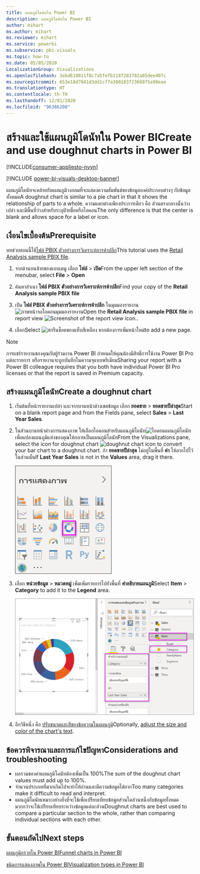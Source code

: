 ```yaml
---
title: แผนภูมิโดนัทใน Power BI
description: แผนภูมิโดนัทใน Power BI
author: mihart
ms.author: mihart
ms.reviewer: mihart
ms.service: powerbi
ms.subservice: pbi-visuals
ms.topic: how-to
ms.date: 05/05/2020
LocalizationGroup: Visualizations
ms.openlocfilehash: 3ebd618011f8c7a5fefb1187283702a85dee407c
ms.sourcegitcommit: 653e18d7041d3dd1cf7a38010372366975a98eae
ms.translationtype: HT
ms.contentlocale: th-TH
ms.lasthandoff: 12/01/2020
ms.locfileid: "96386200"
---
```

# <a name="create-and-use-doughnut-charts-in-power-bi"></a><span data-ttu-id="30558-103">สร้างและใช้แผนภูมิโดนัทใน Power BI</span><span class="sxs-lookup"><span data-stu-id="30558-103">Create and use doughnut charts in Power BI</span></span>

[!INCLUDE[consumer-appliesto-nyyn](../includes/consumer-appliesto-nyyn.md)]

[!INCLUDE [power-bi-visuals-desktop-banner](../includes/power-bi-visuals-desktop-banner.md)]

<span data-ttu-id="30558-104">แผนภูมิโดนัทจะคล้ายกับแผนภูมิวงกลมที่จะแสดงความสัมพันธ์ของข้อมูลองค์ประกอบต่างๆ กับข้อมูลทั้งหมด</span><span class="sxs-lookup"><span data-stu-id="30558-104">A doughnut chart is similar to a pie chart in that it shows the relationship of parts to a whole.</span></span> <span data-ttu-id="30558-105">ความแตกต่างเพียงประการเดียว คือ ส่วนตรงกลางนั้นว่างเปล่า และมีพื้นที่ว่างสำหรับระบุป้ายชื่อหรือไอคอน</span><span class="sxs-lookup"><span data-stu-id="30558-105">The only difference is that the center is blank and allows space for a label or icon.</span></span>

## <a name="prerequisite"></a><span data-ttu-id="30558-106">เงื่อนไขเบื้องต้น</span><span class="sxs-lookup"><span data-stu-id="30558-106">Prerequisite</span></span>

<span data-ttu-id="30558-107">บทช่วยสอนนี้ใช้[ไฟล์ PBIX ตัวอย่างการวิเคราะห์การค้าปลีก](https://download.microsoft.com/download/9/6/D/96DDC2FF-2568-491D-AAFA-AFDD6F763AE3/Retail%20Analysis%20Sample%20PBIX.pbix)</span><span class="sxs-lookup"><span data-stu-id="30558-107">This tutorial uses the [Retail Analysis sample PBIX file](https://download.microsoft.com/download/9/6/D/96DDC2FF-2568-491D-AAFA-AFDD6F763AE3/Retail%20Analysis%20Sample%20PBIX.pbix).</span></span>

1. <span data-ttu-id="30558-108">จากด้านบนซ้ายของแถบเมนู เลือก **ไฟล์** > **เปิด**</span><span class="sxs-lookup"><span data-stu-id="30558-108">From the upper left section of the menubar, select **File** > **Open**</span></span>
   
2. <span data-ttu-id="30558-109">ค้นหาสำเนา **ไฟล์ PBIX ตัวอย่างการวิเคราะห์การค้าปลีก**</span><span class="sxs-lookup"><span data-stu-id="30558-109">Find your copy of the **Retail Analysis sample PBIX file**</span></span>

1. <span data-ttu-id="30558-110">เปิด **ไฟล์ PBIX ตัวอย่างการวิเคราะห์การค้าปลีก** ในมุมมองรายงาน ![ภาพหน้าจอไอคอนมุมมองรายงาน](media/power-bi-visualization-kpi/power-bi-report-view.png)</span><span class="sxs-lookup"><span data-stu-id="30558-110">Open the **Retail Analysis sample PBIX file** in report view ![Screenshot of the report view icon.](media/power-bi-visualization-kpi/power-bi-report-view.png).</span></span>

1. <span data-ttu-id="30558-111">เลือก</span><span class="sxs-lookup"><span data-stu-id="30558-111">Select</span></span> ![สกรีนช็อตของแท็บสีเหลือง](media/power-bi-visualization-kpi/power-bi-yellow-tab.png) <span data-ttu-id="30558-113">หากต้องการเพิ่มหน้าใหม่</span><span class="sxs-lookup"><span data-stu-id="30558-113">to add a new page.</span></span>


> [!NOTE]
> <span data-ttu-id="30558-114">การแชร์รายงานของคุณกับผู้ร่วมงาน Power BI กำหนดให้คุณต้องมีสิทธิ์การใช้งาน Power BI Pro แต่ละรายการ หรือรายงานจะถูกบันทึกในความจุแบบพรีเมียม</span><span class="sxs-lookup"><span data-stu-id="30558-114">Sharing your report with a Power BI colleague requires that you both have individual Power BI Pro licenses or that the report is saved in Premium capacity.</span></span>    

## <a name="create-a-doughnut-chart"></a><span data-ttu-id="30558-115">สร้างแผนภูมิโดนัท</span><span class="sxs-lookup"><span data-stu-id="30558-115">Create a doughnut chart</span></span>

1. <span data-ttu-id="30558-116">เริ่มต้นที่หน้ารายงานเปล่า และจากบานหน้าต่างเขตข้อมูล เลือก **ยอดขาย** \> **ยอดขายปีล่าสุด**</span><span class="sxs-lookup"><span data-stu-id="30558-116">Start on a blank report page and from the Fields pane, select **Sales** \> **Last Year Sales**.</span></span>  
   
3. <span data-ttu-id="30558-117">ในส่วนบานหน้าต่างการแสดงภาพ ให้เลือกไอคอนสำหรับแผนภูมิโดนัท![ไอคอนแผนภูมิโดนัท](media/power-bi-visualization-doughnut-charts/power-bi-icon.png) เพื่อแปลงแผนภูมิแท่งของคุณให้กลายเป็นแผนภูมิโดนัท</span><span class="sxs-lookup"><span data-stu-id="30558-117">From the Visualizations pane, select the icon for doughnut chart ![doughnut chart icon](media/power-bi-visualization-doughnut-charts/power-bi-icon.png) to convert your bar chart to a doughnut chart.</span></span> <span data-ttu-id="30558-118">ถ้า **ยอดขายปีล่าสุด** ไม่อยู่ในพื้นที่ **ค่า** ให้ลากไปไว้ในส่วนนั้น</span><span class="sxs-lookup"><span data-stu-id="30558-118">If **Last Year Sales** is not in the **Values** area, drag it there.</span></span>
     
   ![บานหน้าต่างการแสดงภาพที่เลือกแผนภูมิโดนัทแล้ว](media/power-bi-visualization-doughnut-charts/power-bi-doughnut-chart.png)

4. <span data-ttu-id="30558-120">เลือก **หน่วยข้อมูล** \> **หมวดหมู่** เพิ่มเพิ่มรายการไปยังพื้นที่ **คำอธิบายแผนภูมิ**</span><span class="sxs-lookup"><span data-stu-id="30558-120">Select **Item** \> **Category** to add it to the **Legend** area.</span></span> 
     
    ![โดนัทถัดจากบานหน้าต่างเขตข้อมูล](media/power-bi-visualization-doughnut-charts/power-bi-doughnut-done.png)

5. <span data-ttu-id="30558-122">อีกวิธีหนึ่ง คือ [ปรับขนาดและสีของข้อความในแผนภูมิ](power-bi-visualization-customize-title-background-and-legend.md)</span><span class="sxs-lookup"><span data-stu-id="30558-122">Optionally, [adjust the size and color of the chart's text](power-bi-visualization-customize-title-background-and-legend.md).</span></span> 

## <a name="considerations-and-troubleshooting"></a><span data-ttu-id="30558-123">ข้อควรพิจารณาและการแก้ไขปัญหา</span><span class="sxs-lookup"><span data-stu-id="30558-123">Considerations and troubleshooting</span></span>
* <span data-ttu-id="30558-124">ผลรวมของค่าแผนภูมิโดนัทต้องเพิ่มเป็น 100%</span><span class="sxs-lookup"><span data-stu-id="30558-124">The sum of the doughnut chart values must add up to 100%.</span></span>
* <span data-ttu-id="30558-125">จำนวนประเภทที่มากเกินไปจะทำให้อ่านและตีความข้อมูลได้ยาก</span><span class="sxs-lookup"><span data-stu-id="30558-125">Too many categories make it difficult to read and interpret.</span></span>
* <span data-ttu-id="30558-126">แผนภูมิโดนัทเหมาะอย่างยิ่งที่จะใช้เพื่อเปรียบเทียบข้อมูลส่วนใดส่วนหนึ่งกับข้อมูลทั้งหมด มากกว่าจะใช้เปรียบเทียบระหว่างข้อมูลแต่ละส่วน</span><span class="sxs-lookup"><span data-stu-id="30558-126">Doughnut charts are best used to compare a particular section to the whole, rather than comparing individual sections with each other.</span></span> 

## <a name="next-steps"></a><span data-ttu-id="30558-127">ขั้นตอนถัดไป</span><span class="sxs-lookup"><span data-stu-id="30558-127">Next steps</span></span>
[<span data-ttu-id="30558-128">แผนภูมิกรวยใน Power BI</span><span class="sxs-lookup"><span data-stu-id="30558-128">Funnel charts in Power BI</span></span>](power-bi-visualization-funnel-charts.md)

[<span data-ttu-id="30558-129">ชนิดการแสดงภาพใน Power BI</span><span class="sxs-lookup"><span data-stu-id="30558-129">Visualization types in Power BI</span></span>](power-bi-visualization-types-for-reports-and-q-and-a.md)


